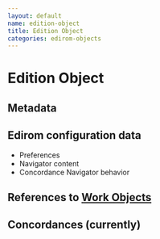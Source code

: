 ```yaml
---
layout: default
name: edition-object
title: Edition Object
categories: edirom-objects
---
```


# Edition Object

## Metadata

## Edirom configuration data
* Preferences
* Navigator content
* Concordance Navigator behavior

## References to [Work Objects](work-object)

## Concordances (currently)
